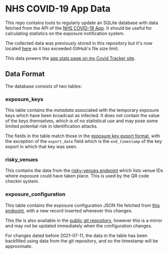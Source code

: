 # NHS COVID-19 App Data

This repo contains tools to regularly update an SQLite database with data fetched from the API
of the [NHS COVID-19 App](https://covid19.nhs.uk/). It should be useful for calculating statistics
on the exposure notification system.

The collected data was previously stored in this repository but it's now located [here](https://files.russss.dev/nhs_covid19_app_data.db) as it has exceeded GitHub's file size limit.

This data powers the [app stats page on my Covid Tracker site](https://russss.github.io/covidtracker/app.html).

## Data Format

The database consists of two tables:

### exposure_keys

This table contains the _metadata_ associated with the temporary exposure keys which have been
broadcast as infected. It does not contain the value of the keys themselves, which is of no
statistical use and may pose some limited potential risk in identification attacks.

The fields in the table match those in the [exposure key export format](https://developers.google.com/android/exposure-notifications/exposure-key-file-format), with the exception of the `export_date` field which is
the `end_timestamp` of the key export in which that key was seen.

### risky_venues

This contains the data from the [risky-venues endpoint](https://distribution-te-prod.prod.svc-test-trace.nhs.uk/distribution/risky-venues) which lists venue IDs where exposure could have taken place. This is used by the QR code checkin system.

### exposure_configuration

This table contains the exposure configuration JSON file fetched from [this endpoint](https://distribution-te-prod.prod.svc-test-trace.nhs.uk/distribution/exposure-configuration), with a new record inserted whenever this changes.

This file is also available in the [public git repository](https://github.com/nihp-public/covid19-app-system-public/blob/master/src/static/exposure-configuration.json), however this is a mirror and may not be updated immediately when the configuration changes.

For changes dated before 2021-07-11, the data in the table has been backfilled using data from the git repository, and so the timestamp will be approximate.
